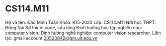 # CS114.M11
Họ và tên: Đào Minh Tuấn
Khóa: K15-2020
Lớp: CS114.M11
Nơi học THPT: Đồng Nai
Sở thích: code, cầu lông
Định hướng học tập nghiên cứu: computer vision.
Định hướng nghề nghiệp: computer vision researcher.
LIên lạc: gmail account 20520842@gm.uit.edu.vn
